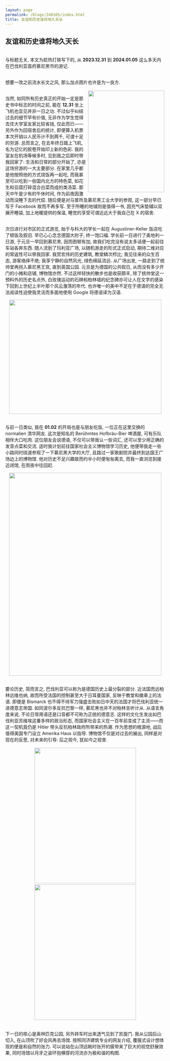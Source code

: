 ```yaml
---
layout: page
permalink: /blogs/240105/index.html
title: 友谊和历史谁将地久天长
---
```


## 友谊和历史谁将地久天长

<br>与标题无关, 本文为趁热打铁写下的, 从 **2023.12.31** 到 **2024.01.05** 这么多天内在巴伐利亚首府慕尼黑市的游记.

<br>想要一改之前流水长文之风, 那么加点图片也许是为一良方.

<img src="https://zian-chen.github.io/images/24010501.jpg" class="floatpic" style="float:right; margin: 3px;" width="240" height="320">

<br>当然, 如同所有历史真正的开始一定是那史书中标志的时间之前, 能在 **12.31** 坐上飞机也显见并非一日之功. 不过似乎纠结过去的细节罕有价值, 无非作为学生觉得去住大学室友家比较省钱, 仅此而已——另外作为回宿舍后的统计, 即便算入机票本次开销以人民币计不到两千, 可谓十足的穷游. 总而言之, 在去年终日踏上飞机, 名为记忆的胶卷开始印上新的色彩. 我的室友在机场等候多时, 见到我之后即时带我回家了: 生活和日常的部分开始了, 亦是这场穷游的一大主要部分. 在家里几乎都是他按照他的方式烧饭再一起吃, 而我甚至可以吃到一些国内北方的特色菜, 如花生和豆腐打碎混合白菜而成的类汤菜. 那天中午是少有的午休时间, 作为前夜因激动而没睡下去的代偿. 随后便是对马普所及慕尼黑工业大学的参观, 这一部分早已写于 Facebook 故而不再多写. 至于所睡的地铺则是值得一书, 因充气床垫辅以双展开睡袋, 加上地暖提供的保温, 睡觉的享受可谓远远大于我自己在 X 的宿舍.

<br>次日进行对市区的正式游览, 始于与科大的学长一起在 Augustiner-Keller 饭店吃了顿饭及叙旧. 早已心心念念德国大肘子, 终一饱口福. 学长前一日进行了奥地利一日游, 于元旦一早回到慕尼黑, 因而困顿有加, 故我们吃完没有说太多话便一起前往车站各奔东西. 随人流到了玛利亚广场, 以随机游走的形式正式启动, 期待二维对应的常返性可以带我回家. 我赏宏伟的历史建筑, 教堂鳞次栉比; 我见往来的众生百态, 游客络绎不绝; 我享宁静的自然风光, 绿色绵延流远. 从广场出发, 一路走到了统帅堂再拐入慕尼黑王宫, 直到英国公园. 元旦是为德国的公共假日, 从而没有多少开门的小摊和店铺, 博物馆亦然. 不过这样轻快的散步也是收获颇丰, 除了统帅堂这一预料外的历史名点外, 白玫瑰运动的石碑和柏林墙的纪念碑亦可让人在文字的感染下回到上世纪上半叶那个风云激荡的年代. 也许唯一的美中不足在于德语的完全无法阅读性迫使我灵活而多面地使用 Google 将德语译为汉语.

<div align=center><img src="https://zian-chen.github.io/images/24010502.jpg" width="480" height="360"></div>

<br>与前一日类似, 我在 **01.02** 的开局也是与朋友吃饭, 一位正在这里交换的 normalien 清华网友. 这次是知名的 Berühmtes Hofbräu-Bier 啤酒屋, 可有乐队相伴大口吃肉. 这位朋友会说德语, 不仅可以带我认一些词汇, 还可以至少用正确的发音点菜和交流. 适时我计划前往国家社会主义博物馆学习历史, 他便带我走一些小路同时绕道参观了一下慕尼黑大学的大厅, 且路过一家歌剧院并最终到达国王广场边上的博物馆. 他对历史不足兴趣故而约半小时便匆匆离去, 而我一直浏览到接近闭馆, 在雨夜中往回赶.

<div align=center><img src="https://zian-chen.github.io/images/24010503.jpg" width="480" height="640"></div>

<br>要论历史, 简而言之, 巴伐利亚可以称为是德国历史上最分裂的部分. 近法国而远柏林远维也纳, 故而所受法国的控制甚至大于日耳曼国家, 反映于教堂和徽章上的法语. 即便是 Bismarck 也不得不待军力强盛击败如日中天的法国才将巴伐利亚统一进德意志帝国. 如同波尔多反抗巴黎一样, 慕尼黑也并不对柏林言听计从. 从语言角度来说, 不论日常用语还是口音都不可称为正统的德意志. 这样的文化生发出如巴伐利亚苏维埃这番多样的政治形态, 而国家社会主义在一百年前变成了主流——而这一契机竟仍是 Hitler 带头反抗柏林政府所带来的热潮. 作为思想的根源地, 战后值得美国专门设立 Amerika Haus 以指导. 博物馆不仅是对过去的展出, 同样是对现在的反思, 对未来的引导: 后之视今, 犹如今之视昔.

<div align=center><img src="https://zian-chen.github.io/images/24010504.jpg" class="floatpic" style="float:center;margin: 2px;" width="320" height="427"><img src="https://zian-chen.github.io/images/24010505.jpg" class="floatpic" style="float:center;margin: 2px;" width="320" height="427"></div>

<br>下一日的核心是奥林匹克公园, 另外转车时出来透气见到了凯旋门. 我从公园后山切入, 在山顶吹了好会风再去场馆. 按照同济建筑专业的网友介绍, 覆膜式设计想体现的便是和自然的张力. 可以说站在山顶远眺时张开的膜带来了巨大的视觉舒展效果, 同时场馆以月牙之姿环抱横穿的河流亦为极和谐的构图.